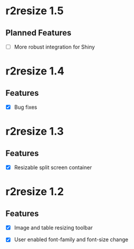 # r2resize 1.5

## Planned Features

  - [ ] More robust integration for Shiny
  
# r2resize 1.4

## Features

  - [x] Bug fixes
  
# r2resize 1.3

## Features

  - [x] Resizable split screen container

# r2resize 1.2

## Features

  - [x] Image and table resizing toolbar
  
  - [x] User enabled font-family and font-size change
